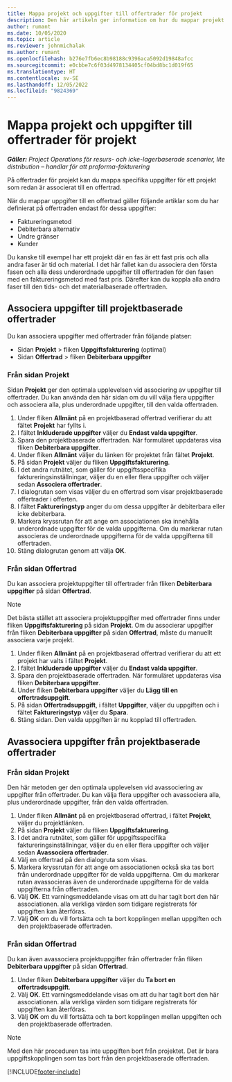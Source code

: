 ```yaml
---
title: Mappa projekt och uppgifter till offertrader för projekt
description: Den här artikeln ger information om hur du mappar projekt och uppgifter till offertrader för projekt.
author: rumant
ms.date: 10/05/2020
ms.topic: article
ms.reviewer: johnmichalak
ms.author: rumant
ms.openlocfilehash: b276e7fb6ec8b98188c9396aca5092d19848afcc
ms.sourcegitcommit: e0cbbe7c6f03d4978134405cf04bd8bc1d019f65
ms.translationtype: HT
ms.contentlocale: sv-SE
ms.lasthandoff: 12/05/2022
ms.locfileid: "9824369"
---
```

# <a name="map-projects-and-tasks-to-project-quote-lines"></a>Mappa projekt och uppgifter till offertrader för projekt

_**Gäller:** Project Operations för resurs- och icke-lagerbaserade scenarier, lite distribution – handlar för att proforma-fakturering_

På offertrader för projekt kan du mappa specifika uppgifter för ett projekt som redan är associerat till en offertrad.

När du mappar uppgifter till en offertrad gäller följande artiklar som du har definierat på offertraden endast för dessa uppgifter:

- Faktureringsmetod
- Debiterbara alternativ
- Undre gränser
- Kunder

Du kanske till exempel har ett projekt där en fas är ett fast pris och alla andra faser är tid och material. I det här fallet kan du associera den första fasen och alla dess underordnade uppgifter till offertraden för den fasen med en faktureringsmetod med fast pris. Därefter kan du koppla alla andra faser till den tids- och det materialbaserade offertraden.

## <a name="associate-tasks-to-project-based-quote-lines"></a>Associera uppgifter till projektbaserade offertrader

Du kan associera uppgifter med offertrader från följande platser:

- Sidan **Projekt** > fliken **Uppgiftsfakturering** (optimal)
- Sidan **Offertrad** > fliken **Debiterbara uppgifter** 

### <a name="from-the-project-page"></a>Från sidan Projekt

Sidan **Projekt** ger den optimala upplevelsen vid associering av uppgifter till offertrader. Du kan använda den här sidan om du vill välja flera uppgifter och associera alla, plus underordnade uppgifter, till den valda offertraden.

1. Under fliken **Allmänt** på en projektbaserad offertrad verifierar du att fältet **Projekt** har fyllts i.
2. I fältet **Inkluderade uppgifter** väljer du **Endast valda uppgifter**.
3. Spara den projektbaserade offertraden. När formuläret uppdateras visa fliken **Debiterbara uppgifter**.
4. Under fliken **Allmänt** väljer du länken för projektet från fältet **Projekt**.
5. På sidan **Projekt** väljer du fliken **Uppgiftsfakturering**.
6. I det andra rutnätet, som gäller för uppgiftsspecifika faktureringsinställningar, väljer du en eller flera uppgifter och väljer sedan **Associera offertrader**.
7. I dialogrutan som visas väljer du en offertrad som visar projektbaserade offertrader i offerten.
8. I fältet **Faktureringstyp** anger du om dessa uppgifter är debiterbara eller icke debiterbara.
9. Markera kryssrutan för att ange om associationen ska innehålla underordnade uppgifter för de valda uppgifterna. Om du markerar rutan associeras de underordnade uppgifterna för de valda uppgifterna till offertraden.
10. Stäng dialogrutan genom att välja **OK**.

### <a name="from-the-quote-line-page"></a>Från sidan Offertrad

Du kan associera projektuppgifter till offertrader från fliken **Debiterbara uppgifter** på sidan **Offertrad**.

>[!NOTE]
>Det bästa stället att associera projektuppgifter med offertrader finns under fliken **Uppgiftsfakturering** på sidan **Projekt**. Om du associerar uppgifter från fliken **Debiterbara uppgifter** på sidan **Offertrad**, måste du manuellt associera varje projekt.

1. Under fliken **Allmänt** på en projektbaserad offertrad verifierar du att ett projekt har valts i fältet **Projekt**.
2. I fältet **Inkluderade uppgifter** väljer du **Endast valda uppgifter**.
3. Spara den projektbaserade offertraden. När formuläret uppdateras visa fliken **Debiterbara uppgifter**.
4. Under fliken **Debiterbara uppgifter** väljer du **Lägg till en offertradsuppgift**.
5. På sidan **Offertradsuppgift**, i fältet **Uppgifter**, väljer du uppgiften och i fältet **Faktureringstyp** väljer du **Spara**. 
6. Stäng sidan. Den valda uppgiften är nu kopplad till offertraden.

## <a name="disassociate-tasks-from-projectbased-quote-lines"></a>Avassociera uppgifter från projektbaserade offertrader

### <a name="from-the-project-page"></a>Från sidan Projekt

Den här metoden ger den optimala upplevelsen vid avassociering av uppgifter från offertrader. Du kan välja flera uppgifter och avassociera alla, plus underordnade uppgifter, från den valda offertraden.

1. Under fliken **Allmänt** på en projektbaserad offertrad, i fältet **Projekt**, väljer du projektlänken.
2. På sidan **Projekt** väljer du fliken **Uppgiftsfakturering**.
3. I det andra rutnätet, som gäller för uppgiftsspecifika faktureringsinställningar, väljer du en eller flera uppgifter och väljer sedan **Avassociera offertrader**.
4. Välj en offertrad på den dialogruta som visas.
5. Markera kryssrutan för att ange om associationen också ska tas bort från underordnade uppgifter för de valda uppgifterna. Om du markerar rutan avassocieras även de underordnade uppgifterna för de valda uppgifterna från offertraden.
6. Välj **OK**. Ett varningsmeddelande visas om att du har tagit bort den här associationen. alla verkliga värden som tidigare registrerats för uppgiften kan återföras. 
7. Välj **OK** om du vill fortsätta och ta bort kopplingen mellan uppgiften och den projektbaserade offertraden.

### <a name="from-the-quote-line-page"></a>Från sidan Offertrad

Du kan även avassociera projektuppgifter från offertrader från fliken **Debiterbara uppgifter** på sidan **Offertrad**.

1. Under fliken **Debiterbara uppgifter** väljer du **Ta bort en offertradsuppgift**.
2. Välj **OK**. Ett varningsmeddelande visas om att du har tagit bort den här associationen. alla verkliga värden som tidigare registrerats för uppgiften kan återföras. 
3. Välj **OK** om du vill fortsätta och ta bort kopplingen mellan uppgiften och den projektbaserade offertraden.

>[!NOTE]
> Med den här proceduren tas inte uppgiften bort från projektet. Det är bara uppgiftskopplingen som tas bort från den projektbaserade offertraden.


[!INCLUDE[footer-include](../../includes/footer-banner.md)]
